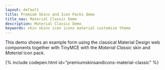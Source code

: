 ```yaml
---
layout: default
title: Premium Skins and Icon Packs demo
title_nav: Material Classic Demo
description: Material Classic Demo
keywords: skin skins icon icons material customize theme
---
```


This demo shows an example form using the classical Material Design web components together with TinyMCE with the _Material Classic_ skin and _Material_ icon pack.

{% include codepen.html id="premiumskinsandicons-material-classic" %}
